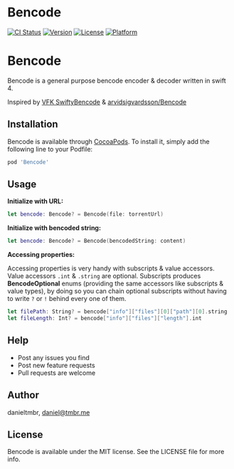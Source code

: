# Bencode

[![CI Status](http://img.shields.io/travis/acct<blob>=<NULL>/Bencode.svg?style=flat)](https://travis-ci.org/acct<blob>=<NULL>/Bencode)
[![Version](https://img.shields.io/cocoapods/v/Bencode.svg?style=flat)](http://cocoapods.org/pods/Bencode)
[![License](https://img.shields.io/cocoapods/l/Bencode.svg?style=flat)](http://cocoapods.org/pods/Bencode)
[![Platform](https://img.shields.io/cocoapods/p/Bencode.svg?style=flat)](http://cocoapods.org/pods/Bencode)

# Bencode

Bencode is a general purpose bencode encoder & decoder written in swift 4.

Inspired by [VFK SwiftyBencode][vfk] & [arvidsigvardsson/Bencode][abc]

## Installation

Bencode is available through [CocoaPods](http://cocoapods.org).
To install it, simply add the following line to your Podfile:

```ruby
pod 'Bencode'
```

## Usage

**Initialize with URL:**

```swift
let bencode: Bencode? = Bencode(file: torrentUrl)
```

**Initialize with bencoded string:**

```swift
let bencode: Bencode? = Bencode(bencodedString: content)
```

**Accessing properties:**

Accessing properties is very handy with subscripts & value accessors.
Value accessors `.int` & `.string` are optional.
Subscripts produces **BencodeOptional** enums (providing the same accessors like subscripts & value types), by doing so you can chain optional subscripts without having to write `?` or `!` behind every one of them.

```swift
let filePath: String? = bencode["info"]["files"][0]["path"][0].string
let fileLength: Int? = bencode["info"]["files"]["length"].int
```

## Help

* Post any issues you find
* Post new feature requests
* Pull requests are welcome

## Author

danieltmbr, daniel@tmbr.me

## License

Bencode is available under the MIT license. See the LICENSE file for more info.


[vfk]: https://github.com/VFK/SwiftyBencode
[abc]: https://github.com/arvidsigvardsson/Bencode
